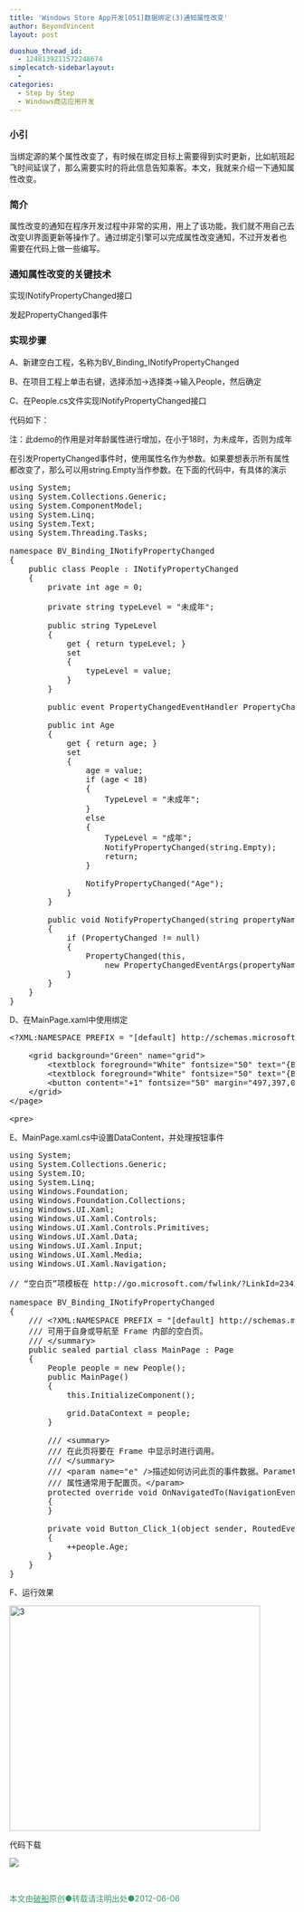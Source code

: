 ```yaml
---
title: 'Windows Store App开发[051]数据绑定(3)通知属性改变'
author: BeyondVincent
layout: post

duoshuo_thread_id:
  - 1248139211572248674
simplecatch-sidebarlayout:
  - 
categories:
  - Step by Step
  - Windows商店应用开发
---
```

### 小引

当绑定源的某个属性改变了，有时候在绑定目标上需要得到实时更新，比如航班起飞时间延误了，那么需要实时的将此信息告知乘客。本文，我就来介绍一下通知属性改变。

### <a name="t4"></a>简介

属性改变的通知在程序开发过程中非常的实用，用上了该功能，我们就不用自己去改变UI界面更新等操作了。通过绑定引擎可以完成属性改变通知，不过开发者也需要在代码上做一些编写。

### <a name="t5"></a>通知属性改变的关键技术

实现INotifyPropertyChanged接口

发起PropertyChanged事件

### <a name="t6"></a>实现步骤

A、新建空白工程，名称为BV\_Binding\_INotifyPropertyChanged

B、在项目工程上单击右键，选择添加->选择类->输入People，然后确定

C、在People.cs文件实现INotifyPropertyChanged接口

代码如下：

注：此demo的作用是对年龄属性进行增加，在小于18时，为未成年，否则为成年

在引发PropertyChanged事件时，使用属性名作为参数。如果要想表示所有属性都改变了，那么可以用string.Empty当作参数。在下面的代码中，有具体的演示

<pre class="wp-code-highlight prettyprint linenums:1">using System;
using System.Collections.Generic;
using System.ComponentModel;
using System.Linq;
using System.Text;
using System.Threading.Tasks;

namespace BV_Binding_INotifyPropertyChanged
{
    public class People : INotifyPropertyChanged
    {
        private int age = 0;

        private string typeLevel = &quot;未成年&quot;;

        public string TypeLevel
        {
            get { return typeLevel; }
            set
            {
                typeLevel = value;
            }
        }

        public event PropertyChangedEventHandler PropertyChanged;

        public int Age
        {
            get { return age; }
            set
            {
                age = value;
                if (age &lt; 18)
                {
                    TypeLevel = &quot;未成年&quot;;
                }
                else
                { 
                    TypeLevel = &quot;成年&quot;;
                    NotifyPropertyChanged(string.Empty);
                    return;
                }

                NotifyPropertyChanged(&quot;Age&quot;);
            }
        }

        public void NotifyPropertyChanged(string propertyName)
        {
            if (PropertyChanged != null)
            {
                PropertyChanged(this,
                    new PropertyChangedEventArgs(propertyName));
            }
        }
    }
}</pre>

D、在MainPage.xaml中使用绑定

<pre class="wp-code-highlight prettyprint linenums:1">&lt;?XML:NAMESPACE PREFIX = &quot;[default] http://schemas.microsoft.com/winfx/2006/xaml/presentation&quot; NS = &quot;http://schemas.microsoft.com/winfx/2006/xaml/presentation&quot; /&gt;&lt;?XML:NAMESPACE PREFIX = &quot;[default] http://schemas.microsoft.com/winfx/2006/xaml/presentation&quot; NS = &quot;http://schemas.microsoft.com/winfx/2006/xaml/presentation&quot; /&gt;&lt;?XML:NAMESPACE PREFIX = &quot;[default] http://schemas.microsoft.com/winfx/2006/xaml/presentation&quot; NS = &quot;http://schemas.microsoft.com/winfx/2006/xaml/presentation&quot; /&gt;&lt;page xmlns="http://schemas.microsoft.com/winfx/2006/xaml/presentation" xmlns:mc="http://schemas.openxmlformats.org/markup-compatibility/2006" xmlns:d="http://schemas.microsoft.com/expression/blend/2008" xmlns:local="using:BV_Binding_INotifyPropertyChanged" xmlns:x="http://schemas.microsoft.com/winfx/2006/xaml" x:class="BV_Binding_INotifyPropertyChanged.MainPage" mc:ignorable="d"&gt;

    &lt;grid background="Green" name="grid"&gt;
        &lt;textblock foreground="White" fontsize="50" text="{Binding Age}" margin="462,193,556,485"&gt;&lt;/textblock&gt;
        &lt;textblock foreground="White" fontsize="50" text="{Binding TypeLevel}" margin="462,288,556,407"&gt;&lt;/textblock&gt;
        &lt;button content="+1" fontsize="50" margin="497,397,0,0" horizontalalignment="Left" height="84" verticalalignment="Top" width="247" click="Button_Click_1"&gt;
    &lt;/grid&gt;
&lt;/page&gt;

&lt;pre&gt;</pre></p> 

<div>
</div>

<div>
</div>

<div>
</div>

<div>
</div>

<div>
</div>

<div>
</div>

</button>

E、MainPage.xaml.cs中设置DataContent，并处理按钮事件

<pre class="wp-code-highlight prettyprint linenums:1">using System;
using System.Collections.Generic;
using System.IO;
using System.Linq;
using Windows.Foundation;
using Windows.Foundation.Collections;
using Windows.UI.Xaml;
using Windows.UI.Xaml.Controls;
using Windows.UI.Xaml.Controls.Primitives;
using Windows.UI.Xaml.Data;
using Windows.UI.Xaml.Input;
using Windows.UI.Xaml.Media;
using Windows.UI.Xaml.Navigation;

// “空白页”项模板在 http://go.microsoft.com/fwlink/?LinkId=234238 上有介绍

namespace BV_Binding_INotifyPropertyChanged
{
    /// &lt;?XML:NAMESPACE PREFIX = &quot;[default] http://schemas.microsoft.com/winfx/2006/xaml/presentation&quot; NS = &quot;http://schemas.microsoft.com/winfx/2006/xaml/presentation&quot; /&gt;&lt;summary&gt;
    /// 可用于自身或导航至 Frame 内部的空白页。
    /// &lt;/summary&gt;
    public sealed partial class MainPage : Page
    {
        People people = new People();
        public MainPage()
        {
            this.InitializeComponent();

            grid.DataContext = people;
        }

        /// &lt;summary&gt;
        /// 在此页将要在 Frame 中显示时进行调用。
        /// &lt;/summary&gt;
        /// &lt;param name="e" /&gt;描述如何访问此页的事件数据。Parameter
        /// 属性通常用于配置页。&lt;/param&gt;
        protected override void OnNavigatedTo(NavigationEventArgs e)
        {
        }

        private void Button_Click_1(object sender, RoutedEventArgs e)
        {
            ++people.Age;
        }
    }
}</pre>

F、运行效果

[<img title="3" style="border-top: 0px; border-right: 0px; border-bottom: 0px; border-left: 0px; display: inline" border="0" alt="3" src="http://beyondvincent.com/wp-content/uploads/2013/06/3_thumb11.jpg" width="443" height="398" />][1] 

代码下载

<a href="https://github.com/BeyondVincent/WindowsStoreAppStepByStep/tree/master/BindingINotifyPropertyChanged" target="_blank"><img src="http://beyondvincent.com/wp-content/uploads/2013/05/code_xaml.png" /></a>

&#160;

<div style="text-align: left">
  <span style="color: #339966">本文由<span style="text-decoration: underline"><a href="http://beyondvincent.com/"><span style="color: #339966; text-decoration: underline">破船</span></a></span>原创●转载请注明出处●<time datetime="2013-05-18T17:37:00+08:00" data-updated="true">2012-06-06</span>
</div>

 [1]: http://beyondvincent.com/wp-content/uploads/2013/06/311.jpg